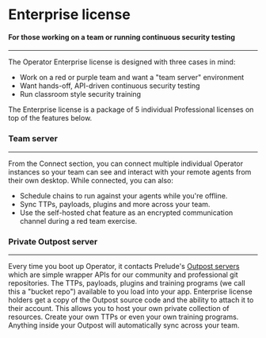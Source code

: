 # Enterprise license

#### For those working on a team or running continuous security testing

---

The Operator Enterprise license is designed with three cases in mind:
- Work on a red or purple team and want a "team server" environment
- Want hands-off, API-driven continuous security testing
- Run classroom style security training

The Enterprise license is a package of 5 individual Professional licenses on top of the features below.

### Team server

---

From the Connect section, you can connect multiple individual Operator instances so your team can 
see and interact with your remote agents from their own desktop. While connected, you can also:

- Schedule chains to run against your agents while you're offline. 
- Sync TTPs, payloads, plugins and more across your team.
- Use the self-hosted chat feature as an encrypted communication channel during a red team exercise.

### Private Outpost server

---

Every time you boot up Operator, it contacts Prelude's [Outpost servers](https://feed.prelude.org/p/a-drop-in-the-bucket)
which are simple wrapper APIs for our community and professional git repositories. The TTPs, payloads, plugins and training 
programs (we call this a "bucket repo") available to you load into your app. Enterprise license holders 
get a copy of the Outpost source code and the ability to attach it to their account. This allows you to host your own private
collection of resources. Create your own TTPs or even your own training programs. Anything inside your Outpost 
will automatically sync across your team.
